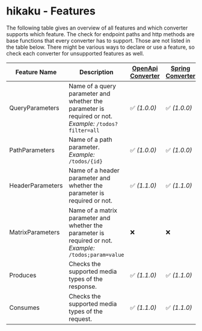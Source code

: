 # hikaku - Features

The following table gives an overview of all features and which converter supports which feature.
The check for endpoint paths and http methods are base functions that every converter has to support. Those are not listed in the table below.
There might be various ways to declare or use a feature, so check each converter for unsupported features as well. 

| Feature Name | Description | [OpenApi Converter](../openapi/README.md)| [Spring Converter](../spring/README.md) | [WADL Converter](../wadl/README.md) | [RAML Converter](../raml/README.md) | [JAX-RS Converter](../jax-rs/README.md) |
| --- | --- | --- | --- | --- | --- | --- |
| QueryParameters | Name of a query parameter and whether the parameter is required or not. _Example:_ `/todos?filter=all`| ✅ _(1.0.0)_ | ✅ _(1.0.0)_ | ✅ _(1.1.0)_ | ✅ _(2.0.0)_ | ✅ _(2.1.0)_ |
| PathParameters | Name of a path parameter. _Example:_ `/todos/{id}`| ✅ _(1.0.0)_ | ✅ _(1.0.0)_ | ✅ _(1.1.0)_ | ✅ _(2.0.0)_ | ✅ _(2.1.0)_ |
| HeaderParameters | Name of a header parameter and whether the parameter is required or not. | ✅ _(1.1.0)_ | ✅ _(1.1.0)_ | ✅ _(1.1.0)_ | ✅ _(2.0.0)_ | ✅ _(2.1.0)_ |
| MatrixParameters | Name of a matrix parameter and whether the parameter is required or not. _Example:_ `/todos;param=value` | ❌ | ❌ | ✅ _(2.1.0)_ | ❌ | ✅ _(2.1.0)_ |
| Produces | Checks the supported media types of the response. | ✅ _(1.1.0)_ | ✅ _(1.1.0)_ | ✅ _(1.1.0)_ | ✅ _(2.0.0)_ | ✅ _(2.1.0)_ |
| Consumes | Checks the supported media types of the request. | ✅ _(1.1.0)_ | ✅ _(1.1.0)_ | ✅ _(1.1.0)_ | ✅ _(2.0.0)_ | ✅ _(2.1.0)_ |